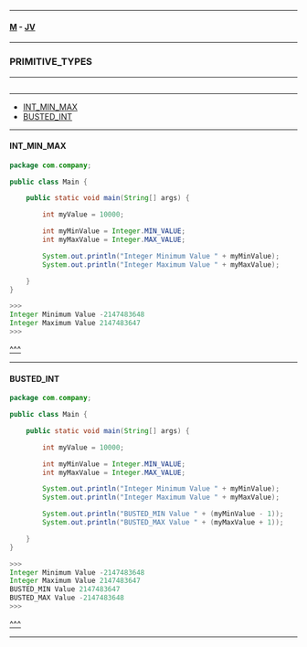
---

#### [M](https://github.com/ttltrk/TTT/blob/master/menu.md) - [JV](https://github.com/ttltrk/TTT/tree/master/JV/JV.md)

---

### PRIMITIVE_TYPES

---

```

```

---

* [INT_MIN_MAX](#INT_MIN_MAX)
* [BUSTED_INT](#BUSTED_INT)

---

#### INT_MIN_MAX

```JAVA
package com.company;

public class Main {

    public static void main(String[] args) {

        int myValue = 10000;

        int myMinValue = Integer.MIN_VALUE;
        int myMaxValue = Integer.MAX_VALUE;

        System.out.println("Integer Minimum Value " + myMinValue);
        System.out.println("Integer Maximum Value " + myMaxValue);

    }
}

>>>
Integer Minimum Value -2147483648
Integer Maximum Value 2147483647
>>>
```

[^^^](#PRIMITIVE_TYPES)

---

#### BUSTED_INT

```JAVA
package com.company;

public class Main {

    public static void main(String[] args) {

        int myValue = 10000;

        int myMinValue = Integer.MIN_VALUE;
        int myMaxValue = Integer.MAX_VALUE;

        System.out.println("Integer Minimum Value " + myMinValue);
        System.out.println("Integer Maximum Value " + myMaxValue);

        System.out.println("BUSTED_MIN Value " + (myMinValue - 1));
        System.out.println("BUSTED_MAX Value " + (myMaxValue + 1));

    }
}

>>>
Integer Minimum Value -2147483648
Integer Maximum Value 2147483647
BUSTED_MIN Value 2147483647
BUSTED_MAX Value -2147483648
>>>
```

[^^^](#PRIMITIVE_TYPES)

---
